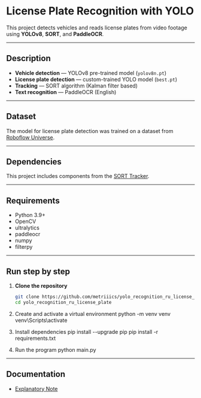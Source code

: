 # License Plate Recognition with YOLO

This project detects vehicles and reads license plates from video footage using **YOLOv8**, **SORT**, and **PaddleOCR**.

---

## Description

- **Vehicle detection** — YOLOv8 pre-trained model (`yolov8n.pt`)
- **License plate detection** — custom-trained YOLO model (`best.pt`)
- **Tracking** — SORT algorithm (Kalman filter based)
- **Text recognition** — PaddleOCR (English)

---

## Dataset

The model for license plate detection was trained on a dataset from [Roboflow Universe](https://universe.roboflow.com/science-ffxxt/russian-license-plates-detector-vcua6).

---

## Dependencies

This project includes components from the [SORT Tracker](https://github.com/abewley/sort).

---

## Requirements

- Python 3.9+
- OpenCV
- ultralytics
- paddleocr
- numpy
- filterpy

---

## Run step by step

1. **Clone the repository**
   ```bash
   git clone https://github.com/metriiics/yolo_recognition_ru_license_plate.git
   cd yolo_recognition_ru_license_plate

2. Create and activate a virtual environment
    python -m venv venv
    venv\Scripts\activate

3. Install dependencies
    pip install --upgrade pip
    pip install -r requirements.txt

4. Run the program
    python main.py

---

## Documentation

- [Explanatory Note](./пояснительная_записка.md)